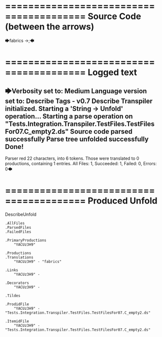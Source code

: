 ========================================
Source Code (between the arrows)
========================================

🡆fabrics <YACUz3H9> ->;🡄

========================================
Logged text
========================================

🡆Verbosity set to: Medium
Language version set to: Describe Tags - v0.7
Describe Transpiler initialized.
Starting a 'String -> Unfold' operation...
Starting a parse operation on "Tests.Integration.Transpiler.TestFiles.TestFilesFor07.C_empty2.ds"
Source code parsed successfully
Parse tree unfolded successfully
Done!
------------------------
Parser red 22 characters, into 6 tokens.
Those were translated to 0 productions, containing 1 entries.
All Files: 1, Succeeded: 1, Failed: 0, Errors: 0🡄

========================================
Produced Unfold
========================================

DescribeUnfold

    .AllFiles
    .ParsedFiles
    .FailedFiles

    .PrimaryProductions
        "YACUz3H9" 

    .Productions
    .Translations
        "YACUz3H9" - "fabrics"

    .Links
        "YACUz3H9" - 

    .Decorators
        "YACUz3H9" - 

    .Tildes

    .ProdidFile
        "YACUz3H9" - "Tests.Integration.Transpiler.TestFiles.TestFilesFor07.C_empty2.ds"

    .ItemidFile
        "YACUz3H9" - "Tests.Integration.Transpiler.TestFiles.TestFilesFor07.C_empty2.ds"

